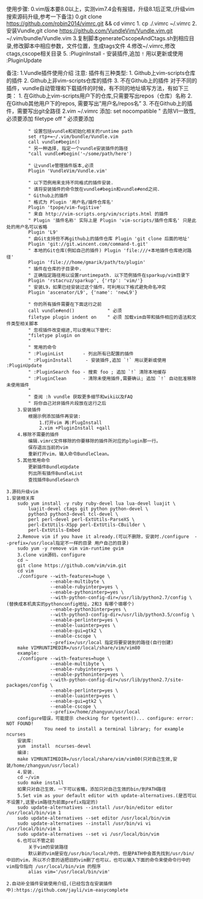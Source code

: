 使用步骤:
    0.vim版本要8.0以上，实测vim7.4会有报错，升级8.1后正常,(升级vim搜索源码升级,参考一下备注)
    0.git clone https://github.com/robin2014/vimrc.git && cd vimrc
    1. cp ./.vimrc ~/.vimrc
    2.安装Vundle,git clone https://github.com/VundleVim/Vundle.vim.git ~/.vim/bundle/Vundle.vim
    3.复制脚本generateCscopeAndCtags.sh到相应目录,修改脚本中相应参数，文件位置，生成tags文件
    4.修改~/.vimrc,修改ctags,cscope相关目录
    5. :PluginInstall     - 安装插件,追加 `!` 用以更新或使用 :PluginUpdate

备注:
    1.Vundle插件使用介绍
        注意:
        插件有三种类型:
            1. Github上vim-scripts仓库的插件
            2. Github上非vim-scripts仓库的插件
            3. 不在Github上的插件
            对于不同的插件，vundle自动管理和下载插件的时候，有不同的地址填写方法，有如下三类：
            1. 在Github上vim-scripts用户下的仓库,只需要写出repos（仓库）名称
            2. 在Github其他用户下的repos, 需要写出”用户名/repos名”
            3. 不在Github上的插件，需要写出git全路径
        2.vim ~/.vimrc
        添加:
            set nocompatible              " 去除VI一致性,必须要添加
            filetype off                  " 必须要添加
            
            " 设置包括vundle和初始化相关的runtime path
            set rtp+=~/.vim/bundle/Vundle.vim
            call vundle#begin()
            " 另一种选择, 指定一个vundle安装插件的路径
            "call vundle#begin('~/some/path/here')
            
            " 让vundle管理插件版本,必须
            Plugin 'VundleVim/Vundle.vim'
            
            " 以下范例用来支持不同格式的插件安装.
            " 请将安装插件的命令放在vundle#begin和vundle#end之间.
            " Github上的插件
            " 格式为 Plugin '用户名/插件仓库名'
            Plugin 'tpope/vim-fugitive'
            " 来自 http://vim-scripts.org/vim/scripts.html 的插件
            " Plugin '插件名称' 实际上是 Plugin 'vim-scripts/插件仓库名' 只是此处的用户名可以省略
            Plugin 'L9'
            " 由Git支持但不再github上的插件仓库 Plugin 'git clone 后面的地址'
            Plugin 'git://git.wincent.com/command-t.git'
            " 本地的Git仓库(例如自己的插件) Plugin 'file:///+本地插件仓库绝对路径'
            Plugin 'file:///home/gmarik/path/to/plugin'
            " 插件在仓库的子目录中.
            " 正确指定路径用以设置runtimepath. 以下范例插件在sparkup/vim目录下
            Plugin 'rstacruz/sparkup', {'rtp': 'vim/'}
            " 安装L9，如果已经安装过这个插件，可利用以下格式避免命名冲突
            Plugin 'ascenator/L9', {'name': 'newL9'}
            
            " 你的所有插件需要在下面这行之前
            call vundle#end()            " 必须
            filetype plugin indent on    " 必须 加载vim自带和插件相应的语法和文件类型相关脚本
            " 忽视插件改变缩进,可以使用以下替代:
            "filetype plugin on
            "
            " 常用的命令
            " :PluginList       - 列出所有已配置的插件
            " :PluginInstall     - 安装插件,追加 `!` 用以更新或使用 :PluginUpdate
            " :PluginSearch foo - 搜索 foo ; 追加 `!` 清除本地缓存
            " :PluginClean      - 清除未使用插件,需要确认; 追加 `!` 自动批准移除未使用插件
            "
            " 查阅 :h vundle 获取更多细节和wiki以及FAQ
            " 将你自己对非插件片段放在这行之后
        3.安装插件
            根据示例添加插件再安装:
                1.打开vim 再:PlugInstall
                2.vim +PluginInstall +qall
        4.移除不需要的插件
            编辑.vimrc文件移除的你要移除的插件所对应的plugin那一行。
            保存退出当前的vim
            重新打开vim，输入命令BundleClean。
        5.其他常用命令
            更新插件BundleUpdate
            列出所有插件BundleList
            查找插件BundleSearch

    3.源码升级vim
    1.安装相关库
		sudo yum install -y ruby ruby-devel lua lua-devel luajit \
			luajit-devel ctags git python python-devel \
			python3 python3-devel tcl-devel \
			perl perl-devel perl-ExtUtils-ParseXS \
			perl-ExtUtils-XSpp perl-ExtUtils-CBuilder \
			perl-ExtUtils-Embed
		2.Remove vim if you have it already.(可以不删除，安装时./configure  --prefix=/usr/local指定不一样的目录 用户自己的目录)
		sudo yum -y remove vim vim-runtime gvim
		3.clone vim源码，configure
		cd ~
		git clone https://github.com/vim/vim.git
		cd vim
		./configure --with-features=huge \
					--enable-multibyte \
					--enable-rubyinterp=yes \
					--enable-pythoninterp=yes \
					--with-python-config-dir=/usr/lib/python2.7/config \(替换成本机真实的pythonconfig地址，2和3 有哪个填哪个)
					--enable-python3interp=yes \
					--with-python3-config-dir=/usr/lib/python3.5/config \
					--enable-perlinterp=yes \
					--enable-luainterp=yes \
					--enable-gui=gtk2 \
					--enable-cscope \
					--prefix=/usr/local 指定将要安装到的路径(自行创建)
		make VIMRUNTIMEDIR=/usr/local/share/vim/vim80
		example:
		./configure --with-features=huge \
					--enable-multibyte \
					--enable-rubyinterp=yes \
					--enable-pythoninterp=yes \
					--with-python-config-dir=/usr/lib/python2.7/site-packages/config \
					--enable-perlinterp=yes \
					--enable-luainterp=yes \
					--enable-gui=gtk2 \
					--enable-cscope \
					--prefix=/home/zhangyun/usr/local
		configure错误，可能提示 checking for tgetent()... configure: error: NOT FOUND!
				  You need to install a terminal library; for example ncurses   
		安装库:     
		yum  install  ncurses-devel
		编译:
		make VIMRUNTIMEDIR=/usr/local/share/vim/vim80(只对自己生效,安装/home/zhangyun/usr/local)
		4.安装.
		cd ~/vim
		sudo make install
		如果只对自己生效，一下可以省略，添加只对自己生效的bin/到PATH路径
		5.Set vim as your default editor with update-alternatives.(是否可以不设置?,这里vim路径为前面prefix指定的)
		sudo update-alternatives --install /usr/bin/editor editor /usr/local/bin/vim 1
		sudo update-alternatives --set editor /usr/local/bin/vim
		sudo update-alternatives --install /usr/bin/vi vi /usr/local/bin/vim 1
		sudo update-alternatives --set vi /usr/local/bin/vim
		6.也可以不管之前
			关于vim的安装路径
			默认新的vim是安在/usr/bin/local/中的，但是PATH中会首先找到/usr/bin/中旧的vim，所以不介意的话把旧的vim删了也可以，也可以输入下面的命令来使命令行中的vim指令指向 /usr/local/bin/vim 的程序
			alias vim='/usr/local/bin/vim'    

    2.自动补全插件安装使用介绍,(已经包含在安装插件中):https://github.com/jayli/vim-easycomplete

